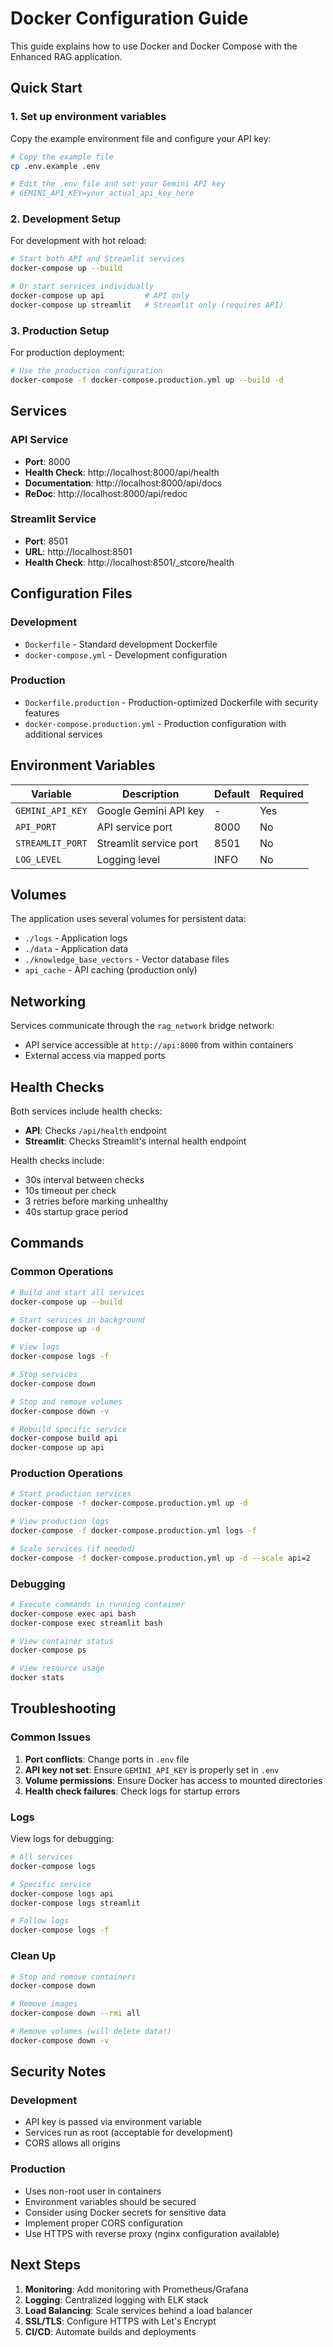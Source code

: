 # Docker Configuration Guide

This guide explains how to use Docker and Docker Compose with the Enhanced RAG application.

## Quick Start

### 1. Set up environment variables

Copy the example environment file and configure your API key:

```bash
# Copy the example file
cp .env.example .env

# Edit the .env file and set your Gemini API key
# GEMINI_API_KEY=your_actual_api_key_here
```

### 2. Development Setup

For development with hot reload:

```bash
# Start both API and Streamlit services
docker-compose up --build

# Or start services individually
docker-compose up api         # API only
docker-compose up streamlit   # Streamlit only (requires API)
```

### 3. Production Setup

For production deployment:

```bash
# Use the production configuration
docker-compose -f docker-compose.production.yml up --build -d
```

## Services

### API Service

- **Port**: 8000
- **Health Check**: http://localhost:8000/api/health
- **Documentation**: http://localhost:8000/api/docs
- **ReDoc**: http://localhost:8000/api/redoc

### Streamlit Service

- **Port**: 8501
- **URL**: http://localhost:8501
- **Health Check**: http://localhost:8501/\_stcore/health

## Configuration Files

### Development

- `Dockerfile` - Standard development Dockerfile
- `docker-compose.yml` - Development configuration

### Production

- `Dockerfile.production` - Production-optimized Dockerfile with security features
- `docker-compose.production.yml` - Production configuration with additional services

## Environment Variables

| Variable         | Description            | Default | Required |
| ---------------- | ---------------------- | ------- | -------- |
| `GEMINI_API_KEY` | Google Gemini API key  | -       | Yes      |
| `API_PORT`       | API service port       | 8000    | No       |
| `STREAMLIT_PORT` | Streamlit service port | 8501    | No       |
| `LOG_LEVEL`      | Logging level          | INFO    | No       |

## Volumes

The application uses several volumes for persistent data:

- `./logs` - Application logs
- `./data` - Application data
- `./knowledge_base_vectors` - Vector database files
- `api_cache` - API caching (production only)

## Networking

Services communicate through the `rag_network` bridge network:

- API service accessible at `http://api:8000` from within containers
- External access via mapped ports

## Health Checks

Both services include health checks:

- **API**: Checks `/api/health` endpoint
- **Streamlit**: Checks Streamlit's internal health endpoint

Health checks include:

- 30s interval between checks
- 10s timeout per check
- 3 retries before marking unhealthy
- 40s startup grace period

## Commands

### Common Operations

```bash
# Build and start all services
docker-compose up --build

# Start services in background
docker-compose up -d

# View logs
docker-compose logs -f

# Stop services
docker-compose down

# Stop and remove volumes
docker-compose down -v

# Rebuild specific service
docker-compose build api
docker-compose up api
```

### Production Operations

```bash
# Start production services
docker-compose -f docker-compose.production.yml up -d

# View production logs
docker-compose -f docker-compose.production.yml logs -f

# Scale services (if needed)
docker-compose -f docker-compose.production.yml up -d --scale api=2
```

### Debugging

```bash
# Execute commands in running container
docker-compose exec api bash
docker-compose exec streamlit bash

# View container status
docker-compose ps

# View resource usage
docker stats
```

## Troubleshooting

### Common Issues

1. **Port conflicts**: Change ports in `.env` file
2. **API key not set**: Ensure `GEMINI_API_KEY` is properly set in `.env`
3. **Volume permissions**: Ensure Docker has access to mounted directories
4. **Health check failures**: Check logs for startup errors

### Logs

View logs for debugging:

```bash
# All services
docker-compose logs

# Specific service
docker-compose logs api
docker-compose logs streamlit

# Follow logs
docker-compose logs -f
```

### Clean Up

```bash
# Stop and remove containers
docker-compose down

# Remove images
docker-compose down --rmi all

# Remove volumes (will delete data!)
docker-compose down -v
```

## Security Notes

### Development

- API key is passed via environment variable
- Services run as root (acceptable for development)
- CORS allows all origins

### Production

- Uses non-root user in containers
- Environment variables should be secured
- Consider using Docker secrets for sensitive data
- Implement proper CORS configuration
- Use HTTPS with reverse proxy (nginx configuration available)

## Next Steps

1. **Monitoring**: Add monitoring with Prometheus/Grafana
2. **Logging**: Centralized logging with ELK stack
3. **Load Balancing**: Scale services behind a load balancer
4. **SSL/TLS**: Configure HTTPS with Let's Encrypt
5. **CI/CD**: Automate builds and deployments
